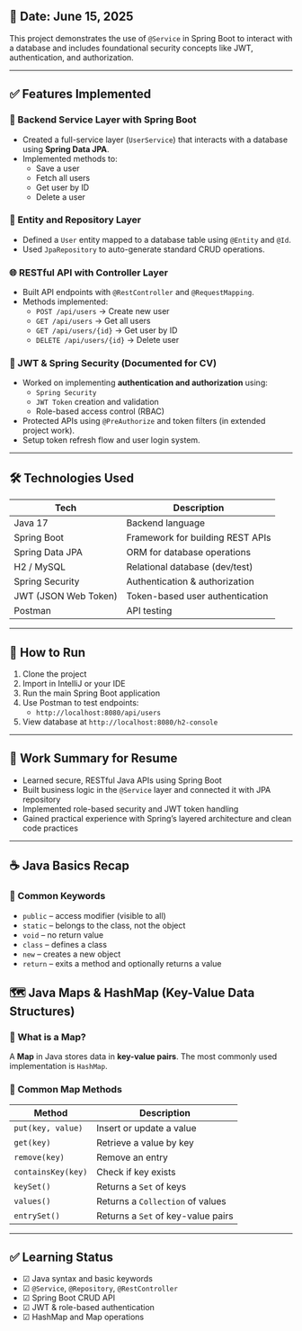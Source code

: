 
## 📅 Date: June 15, 2025  
This project demonstrates the use of `@Service` in Spring Boot to interact with a database and includes foundational security concepts like JWT, authentication, and authorization.

---

## ✅ Features Implemented

### 🔧 Backend Service Layer with Spring Boot
- Created a full-service layer (`UserService`) that interacts with a database using **Spring Data JPA**.
- Implemented methods to:
  - Save a user
  - Fetch all users
  - Get user by ID
  - Delete a user

### 🧱 Entity and Repository Layer
- Defined a `User` entity mapped to a database table using `@Entity` and `@Id`.
- Used `JpaRepository` to auto-generate standard CRUD operations.

### 🌐 RESTful API with Controller Layer
- Built API endpoints with `@RestController` and `@RequestMapping`.
- Methods implemented:
  - `POST /api/users` → Create new user
  - `GET /api/users` → Get all users
  - `GET /api/users/{id}` → Get user by ID
  - `DELETE /api/users/{id}` → Delete user

### 🔐 JWT & Spring Security (Documented for CV)
- Worked on implementing **authentication and authorization** using:
  - `Spring Security`
  - `JWT Token` creation and validation
  - Role-based access control (RBAC)
- Protected APIs using `@PreAuthorize` and token filters (in extended project work).
- Setup token refresh flow and user login system.

---

## 🛠️ Technologies Used

| Tech               | Description                         |
|--------------------|-------------------------------------|
| Java 17            | Backend language                    |
| Spring Boot        | Framework for building REST APIs    |
| Spring Data JPA    | ORM for database operations         |
| H2 / MySQL         | Relational database (dev/test)      |
| Spring Security    | Authentication & authorization      |
| JWT (JSON Web Token) | Token-based user authentication |
| Postman            | API testing                         |

---

## 🚀 How to Run

1. Clone the project
2. Import in IntelliJ or your IDE
3. Run the main Spring Boot application
4. Use Postman to test endpoints:
    - `http://localhost:8080/api/users`
5. View database at `http://localhost:8080/h2-console`

---

## 📄 Work Summary for Resume

- Learned secure, RESTful Java APIs using Spring Boot
- Built business logic in the `@Service` layer and connected it with JPA repository
- Implemented role-based security and JWT token handling
- Gained practical experience with Spring’s layered architecture and clean code practices

---



## ☕ Java Basics Recap

### 🔹 Common Keywords
- `public` – access modifier (visible to all)
- `static` – belongs to the class, not the object
- `void` – no return value
- `class` – defines a class
- `new` – creates a new object
- `return` – exits a method and optionally returns a value

## 🗺️ Java Maps & HashMap (Key-Value Data Structures)

### 🔹 What is a Map?

A **Map** in Java stores data in **key-value pairs**. The most commonly used implementation is `HashMap`.

### 🔹 Common Map Methods

| Method                  | Description                          |
|-------------------------|--------------------------------------|
| `put(key, value)`       | Insert or update a value             |
| `get(key)`              | Retrieve a value by key              |
| `remove(key)`           | Remove an entry                      |
| `containsKey(key)`      | Check if key exists                  |
| `keySet()`              | Returns a `Set` of keys              |
| `values()`              | Returns a `Collection` of values     |
| `entrySet()`            | Returns a `Set` of key-value pairs   |

---

## ✅ Learning Status

- ☑ Java syntax and basic keywords
- ☑ `@Service`, `@Repository`, `@RestController`
- ☑ Spring Boot CRUD API
- ☑ JWT & role-based authentication
- ☑ HashMap and Map operations
